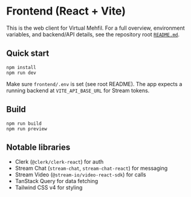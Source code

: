 # Frontend (React + Vite)

This is the web client for Virtual Mehfil. For a full overview, environment variables, and backend/API details, see the repository root [`README.md`](../README.md).

## Quick start

```
npm install
npm run dev
```

Make sure `frontend/.env` is set (see root README). The app expects a running backend at `VITE_API_BASE_URL` for Stream tokens.

## Build

```
npm run build
npm run preview
```

## Notable libraries

-   Clerk (`@clerk/clerk-react`) for auth
-   Stream Chat (`stream-chat`, `stream-chat-react`) for messaging
-   Stream Video (`@stream-io/video-react-sdk`) for calls
-   TanStack Query for data fetching
-   Tailwind CSS v4 for styling

